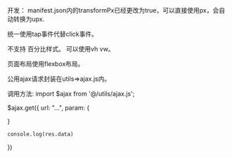 开发：
manifest.json内的transformPx已经更改为true，可以直接使用px，会自动转换为upx.

统一使用tap事件代替click事件。

不支持 百分比样式。 可以使用vh vw。

页面布局使用flexbox布局。


公用ajax请求封装在utils=>ajax.js内。

调用方法:
import $ajax  from '@/utils/ajax.js';

$ajax.get({
url: "...",
param: {

}

	console.log(res.data)			
})

 
